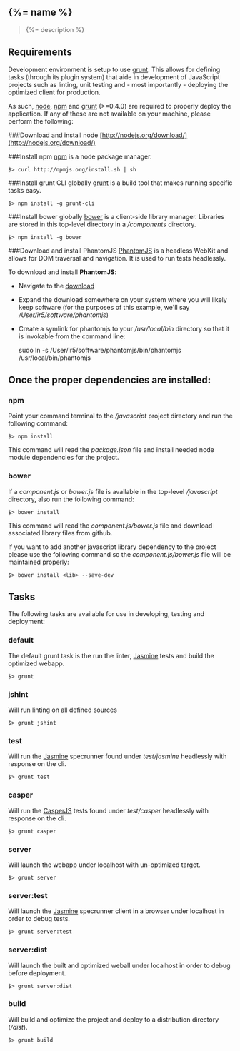 {%= name %}
---
> {%= description %}

Requirements
---
Development environment is setup to use [grunt](http://gruntjs.com/). This allows for defining tasks (through its plugin system) that aide in development of JavaScript projects such as linting, unit testing and - most importantly - deploying the optimized client for production.

As such, [node](http://nodejs.org), [npm](https://npmjs.org/) and [grunt](http://gruntjs.com/) (>=0.4.0) are required to properly deploy the application. If any of these are not available on your machine, please perform the following:

###Download and install node
[http://nodejs.org/download/](http://nodejs.org/download/)

###Install npm
[npm](https://npmjs.org/) is a node package manager.
```
$> curl http://npmjs.org/install.sh | sh
```
###Install grunt CLI globally
[grunt](http://gruntjs.com/) is a build tool that makes running specific tasks easy.
```
$> npm install -g grunt-cli
```

###Install bower globally
[bower](https://github.com/twitter/bower) is a client-side library manager. Libraries are stored in this top-level directory in a _/components_ directory.
```
$> npm install -g bower
```

###Download and install PhantomJS
[PhantomJS](http://phantomjs.org/) is a headless WebKit and allows for DOM traversal and navigation. It is used to run tests headlessly.

To download and install __PhantomJS__:
* Navigate to the [download](http://phantomjs.org/download.html)
* Expand the download somewhere on your system where you will likely keep software (for the purposes of this example, we'll say _/User/ir5/software/phantomjs_)
* Create a symlink for phantomjs to your _/usr/local/bin_ directory so that it is invokable from the command line:
  
  sudo ln -s /User/ir5/software/phantomjs/bin/phantomjs /usr/local/bin/phantomjs

Once the proper dependencies are installed:
---
### npm
Point your command terminal to the _/javascript_ project directory and run the following command:
```
$> npm install
```
This command will read the _package.json_ file and install needed node module dependencies for the project.

### bower
If a _component.js_ or _bower.js_ file is available in the top-level _/javascript_ directory, also run the following command:
```
$> bower install
```
This command will read the _component.js/bower.js_ file and download associated library files from github.

If you want to add another javascript library dependency to the project please use the following command so the _component.js/bower.js_ file will be maintained properly:
```
$> bower install <lib> --save-dev
```

Tasks
---
The following tasks are available for use in developing, testing and deployment:

### default
The default grunt task is the run the linter, [Jasmine](http://pivotal.github.io/jasmine/) tests and build the optimized webapp.
```
$> grunt
```

### jshint
Will run linting on all defined sources
```
$> grunt jshint
```

### test
Will run the [Jasmine](http://pivotal.github.io/jasmine/) specrunner found under _test/jasmine_ headlessly with response on the cli.
```
$> grunt test
```

### casper
Will run the [CasperJS](http://casperjs.org/) tests found under _test/casper_ headlessly with response on the cli.
```
$> grunt casper
```

### server
Will launch the webapp under localhost with un-optimized target.
```
$> grunt server
```

### server:test
Will launch the [Jasmine](http://pivotal.github.io/jasmine/) specrunner client in a browser under localhost in order to debug tests.
```
$> grunt server:test
```

### server:dist
Will launch the built and optimized weball under localhost in order to debug before deployment.
```
$> grunt server:dist
```

### build
Will build and optimize the project and deploy to a distribution directory (_/dist_).
```
$> grunt build
```